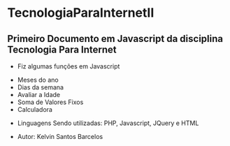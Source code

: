 # TecnologiaParaInternetII

## Primeiro Documento em Javascript da disciplina Tecnologia Para Internet

* Fiz algumas funções em Javascript
 - Meses do ano
 - Dias da semana
 - Avaliar a Idade
 - Soma de Valores Fixos
 - Calculadora
 
 
 * Linguagens Sendo utilizadas: PHP, Javascript, JQuery e HTML

* Autor: Kelvin Santos Barcelos
